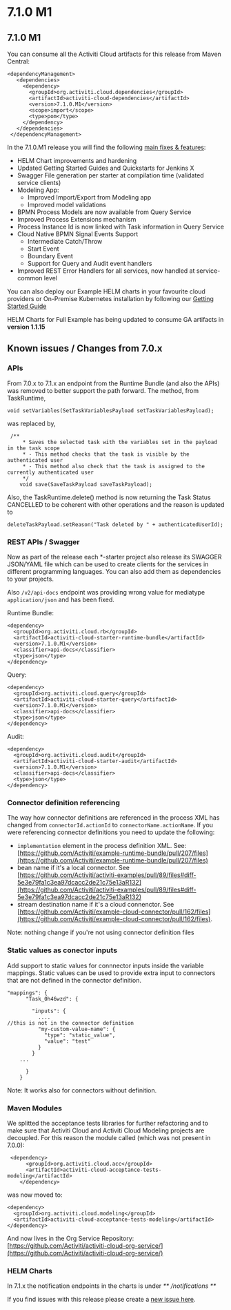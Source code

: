 # 7.1.0 M1

## 7.1.0 M1

You can consume all the Activiti Cloud artifacts for this release from Maven Central:

```
<dependencyManagement>
   <dependencies>
     <dependency>
       <groupId>org.activiti.cloud.dependencies</groupId>
       <artifactId>activiti-cloud-dependencies</artifactId>
       <version>7.1.0.M1</version>
       <scope>import</scope>
       <type>pom</type>
     </dependency>
   </dependencies>
 </dependencyManagement>
```

In the 7.1.0.M1 release you will find the following [main fixes & features](https://github.com/Activiti/Activiti/milestone/12?closed=1):

* HELM Chart improvements and hardening
* Updated Getting Started Guides and Quickstarts for Jenkins X
* Swagger File generation per starter at compilation time (validated service clients)
* Modeling App:
  * Improved Import/Export from Modeling app
  * Improved model validations
* BPMN Process Models are now available from Query Service
* Improved Process Extensions mechanism
* Process Instance Id is now linked with Task information in Query Service
* Cloud Native BPMN Signal Events Support&#x20;
  * Intermediate Catch/Throw
  * Start Event
  * Boundary Event
  * Support for Query and Audit event handlers
* Improved REST Error Handlers for all services, now handled at service-common level

You can also deploy our Example HELM charts in your favourite cloud providers or On-Premise Kubernetes installation by following our [Getting Started Guide](https://activiti.gitbook.io/activiti-7-developers-guide/getting-started/getting-started-activiti-cloud)

HELM Charts for Full Example has being updated to consume GA artifacts in **version 1.1.15**

## Known issues / Changes from 7.0.x

### APIs

From 7.0.x to 7.1.x an endpoint from the Runtime Bundle (and also the APIs) was removed to better support the path forward. The method, from TaskRuntime,

```
void setVariables(SetTaskVariablesPayload setTaskVariablesPayload);
```

was replaced by,

```
 /**
     * Saves the selected task with the variables set in the payload in the task scope
     * - This method checks that the task is visible by the authenticated user
     * - This method also check that the task is assigned to the currently authenticated user
     */
    void save(SaveTaskPayload saveTaskPayload);
```

Also, the TaskRuntime.delete() method is now returning the Task Status CANCELLED to be coherent with other operations and the reason is updated to

```
deleteTaskPayload.setReason("Task deleted by " + authenticatedUserId);
```

### REST APIs / Swagger

Now as part of the release each \*-starter project also release its SWAGGER JSON/YAML file which can be used to create clients for the services in different programming languages. You can also add them as dependencies to your projects.

Also `/v2/api-docs` endpoint was providing wrong value for mediatype `application/json` and has been fixed.

Runtime Bundle:

```
<dependency>
  <groupId>org.activiti.cloud.rb</groupId>
  <artifactId>activiti-cloud-starter-runtime-bundle</artifactId>
  <version>7.1.0.M1</version>
  <classifier>api-docs</classifier>
  <type>json</type>
</dependency>
```

Query:

```
<dependency>
  <groupId>org.activiti.cloud.query</groupId>
  <artifactId>activiti-cloud-starter-query</artifactId>
  <version>7.1.0.M1</version>
  <classifier>api-docs</classifier>
  <type>json</type>
</dependency>
```

Audit:

```
<dependency>
  <groupId>org.activiti.cloud.audit</groupId>
  <artifactId>activiti-cloud-starter-audit</artifactId>
  <version>7.1.0.M1</version>
  <classifier>api-docs</classifier>
  <type>json</type>
</dependency>
```

### Connector definition referencing

The way how connector definitions are referenced in the process XML has changed from `connectorId.actionId` to `connectorName.actionName`. If you were referencing connector definitions you need to update the following:

* `implementation` element in the process definition XML. See: [https://github.com/Activiti/example-runtime-bundle/pull/207/files](https://github.com/Activiti/example-runtime-bundle/pull/207/files)
* bean name if it's a local connector. See [https://github.com/Activiti/activiti-examples/pull/89/files#diff-5e3e79fa1c3ea97dcacc2de21c75e13aR132](https://github.com/Activiti/activiti-examples/pull/89/files#diff-5e3e79fa1c3ea97dcacc2de21c75e13aR132)
* stream destination name if it's a cloud connenctor. See [https://github.com/Activiti/example-cloud-connector/pull/162/files](https://github.com/Activiti/example-cloud-connector/pull/162/files).

Note: nothing change if you're not using connector definition files

### Static values as conector inputs

Add support to static values for connnector inputs inside the variable mappings. Static values can be used to provide extra input to connectors that are not defined in the connector definition.

```
"mappings": {
      "Task_0h46wzd": {

        "inputs": {
          ....
//this is not in the connector definition
          "my-custom-value-name": {
            "type": "static_value",
            "value": "test"
          }
        }
    ...

      }
    }
```

Note: It works also for connectors without definition.

### Maven Modules

We splitted the acceptance tests libraries for further refactoring and to make sure that Activiti Cloud and Activiti Cloud Modeling projects are decoupled. For this reason the module called (which was not present in 7.0.0):

```
 <dependency>
      <groupId>org.activiti.cloud.acc</groupId>
      <artifactId>activiti-cloud-acceptance-tests-modeling</artifactId>
    </dependency>
```

was now moved to:

```
<dependency>
  <groupId>org.activiti.cloud.modeling</groupId>
  <artifactId>activiti-cloud-acceptance-tests-modeling</artifactId>
</dependency>
```

And now lives in the Org Service Repository: [https://github.com/Activiti/activiti-cloud-org-service/](https://github.com/Activiti/activiti-cloud-org-service/)

### HELM Charts

In 7.1.x the notification endpoints in the charts is under _** /notifications **_

If you find issues with this release please create a [new issue here](http://github.com/activiti/activiti/issues).
